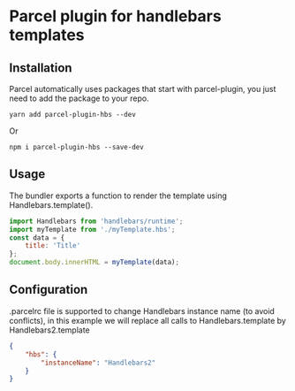# Parcel plugin for handlebars templates

## Installation

Parcel automatically uses packages that start with parcel-plugin, you just need to add the package to your repo.

```
yarn add parcel-plugin-hbs --dev 
```
Or
```
npm i parcel-plugin-hbs --save-dev
```

## Usage

The bundler exports a function to render the template using Handlebars.template().

```javascript
import Handlebars from 'handlebars/runtime';
import myTemplate from './myTemplate.hbs';
const data = {
    title: 'Title'
};
document.body.innerHTML = myTemplate(data);
```

## Configuration

.parcelrc file is supported to change Handlebars instance name (to avoid conflicts), in this example
we will replace all calls to Handlebars.template by Handlebars2.template

```json
{
    "hbs": {
        "instanceName": "Handlebars2"
    }
}
```